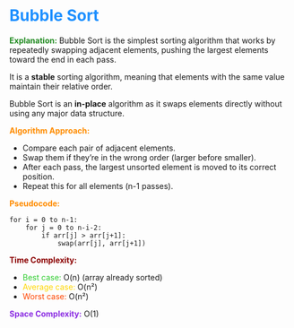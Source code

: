 
# <span style="color: #1E90FF;">Bubble Sort</span>

**<span style="color: #228B22;">Explanation:</span>**
Bubble Sort is the simplest sorting algorithm that works by repeatedly swapping adjacent elements, pushing the largest elements toward the end in each pass.

It is a **stable** sorting algorithm, meaning that elements with the same value maintain their relative order. 

Bubble Sort is an **in-place** algorithm as it swaps elements directly without using any major data structure. 

**<span style="color: #FF8C00;">Algorithm Approach:</span>**

- Compare each pair of adjacent elements.
- Swap them if they’re in the wrong order (larger before smaller).
- After each pass, the largest unsorted element is moved to its correct position.
- Repeat this for all elements (n-1 passes). 


**<span style="color: #FF8C00;">Pseudocode:</span>**

```text
for i = 0 to n-1:
    for j = 0 to n-i-2:
        if arr[j] > arr[j+1]:
            swap(arr[j], arr[j+1])
```

**<span style="color: #8B0000;">Time Complexity:</span>**

* <span style="color: #32CD32;">Best case:</span> O(n) (array already sorted)
* <span style="color: #FFD700;">Average case:</span> O(n²)
* <span style="color: #FF4500;">Worst case:</span> O(n²)

**<span style="color: #8A2BE2;">Space Complexity:</span>** O(1)




